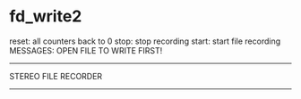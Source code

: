 # fd_write2 



 

 

reset: all counters back to 0
stop: stop recording
start: start file recording
MESSAGES:
OPEN FILE TO WRITE FIRST!
***********************************************************
STEREO FILE RECORDER
***********************************************************


 
